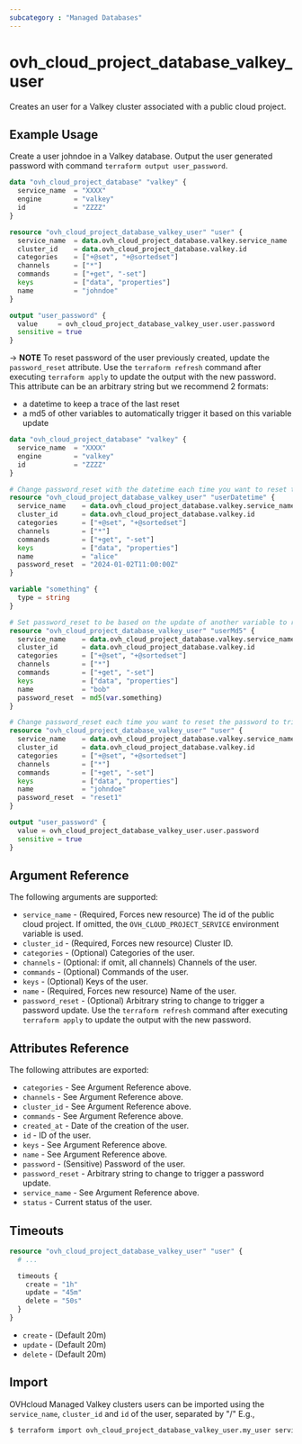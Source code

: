 ```yaml
---
subcategory : "Managed Databases"
---
```


# ovh_cloud_project_database_valkey_user

Creates an user for a Valkey cluster associated with a public cloud project.

## Example Usage

Create a user johndoe in a Valkey database. Output the user generated password with command `terraform output user_password`.

```terraform
data "ovh_cloud_project_database" "valkey" {
  service_name  = "XXXX"
  engine        = "valkey"
  id            = "ZZZZ"
}

resource "ovh_cloud_project_database_valkey_user" "user" {
  service_name  = data.ovh_cloud_project_database.valkey.service_name
  cluster_id    = data.ovh_cloud_project_database.valkey.id
  categories    = ["+@set", "+@sortedset"]
  channels      = ["*"]
  commands      = ["+get", "-set"]
  keys          = ["data", "properties"]
  name          = "johndoe"
}

output "user_password" {
  value     = ovh_cloud_project_database_valkey_user.user.password
  sensitive = true
}
```

-> **NOTE** To reset password of the user previously created, update the `password_reset` attribute. Use the `terraform refresh` command after executing `terraform apply` to update the output with the new password. This attribute can be an arbitrary string but we recommend 2 formats:
- a datetime to keep a trace of the last reset
- a md5 of other variables to automatically trigger it based on this variable update

```terraform
data "ovh_cloud_project_database" "valkey" {
  service_name  = "XXXX"
  engine        = "valkey"
  id            = "ZZZZ"
}

# Change password_reset with the datetime each time you want to reset the password to trigger an update
resource "ovh_cloud_project_database_valkey_user" "userDatetime" {
  service_name    = data.ovh_cloud_project_database.valkey.service_name
  cluster_id      = data.ovh_cloud_project_database.valkey.id
  categories      = ["+@set", "+@sortedset"]
  channels        = ["*"]
  commands        = ["+get", "-set"]
  keys            = ["data", "properties"]
  name            = "alice"
  password_reset  = "2024-01-02T11:00:00Z"
}

variable "something" {
  type = string
}

# Set password_reset to be based on the update of another variable to reset the password
resource "ovh_cloud_project_database_valkey_user" "userMd5" {
  service_name    = data.ovh_cloud_project_database.valkey.service_name
  cluster_id      = data.ovh_cloud_project_database.valkey.id
  categories      = ["+@set", "+@sortedset"]
  channels        = ["*"]
  commands        = ["+get", "-set"]
  keys            = ["data", "properties"]
  name            = "bob"
  password_reset  = md5(var.something)
}

# Change password_reset each time you want to reset the password to trigger an update
resource "ovh_cloud_project_database_valkey_user" "user" {
  service_name    = data.ovh_cloud_project_database.valkey.service_name
  cluster_id      = data.ovh_cloud_project_database.valkey.id
  categories      = ["+@set", "+@sortedset"]
  channels        = ["*"]
  commands        = ["+get", "-set"]
  keys            = ["data", "properties"]
  name            = "johndoe"
  password_reset  = "reset1"
}

output "user_password" {
  value = ovh_cloud_project_database_valkey_user.user.password
  sensitive = true
}
```

## Argument Reference

The following arguments are supported:

* `service_name` - (Required, Forces new resource) The id of the public cloud project. If omitted, the `OVH_CLOUD_PROJECT_SERVICE` environment variable is used.
* `cluster_id` - (Required, Forces new resource) Cluster ID.
* `categories` - (Optional) Categories of the user.
* `channels` - (Optional: if omit, all channels) Channels of the user.
* `commands` - (Optional) Commands of the user.
* `keys` - (Optional) Keys of the user.
* `name` - (Required, Forces new resource) Name of the user.
* `password_reset` - (Optional) Arbitrary string to change to trigger a password update. Use the `terraform refresh` command after executing `terraform apply` to update the output with the new password.

## Attributes Reference

The following attributes are exported:

* `categories` - See Argument Reference above.
* `channels` - See Argument Reference above.
* `cluster_id` - See Argument Reference above.
* `commands` - See Argument Reference above.
* `created_at` - Date of the creation of the user.
* `id` - ID of the user.
* `keys` - See Argument Reference above.
* `name` - See Argument Reference above.
* `password` - (Sensitive) Password of the user.
* `password_reset` - Arbitrary string to change to trigger a password update.
* `service_name` - See Argument Reference above.
* `status` - Current status of the user.

## Timeouts

```terraform
resource "ovh_cloud_project_database_valkey_user" "user" {
  # ...

  timeouts {
    create = "1h"
    update = "45m"
    delete = "50s"
  }
}
```
* `create` - (Default 20m)
* `update` - (Default 20m)
* `delete` - (Default 20m)

## Import

OVHcloud Managed Valkey clusters users can be imported using the `service_name`, `cluster_id` and `id` of the user, separated by "/" E.g.,

```bash
$ terraform import ovh_cloud_project_database_valkey_user.my_user service_name/cluster_id/id
```
